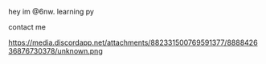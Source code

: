 hey im @6nw.
learning py

contact me

https://media.discordapp.net/attachments/882331500769591377/888842636876730378/unknown.png

